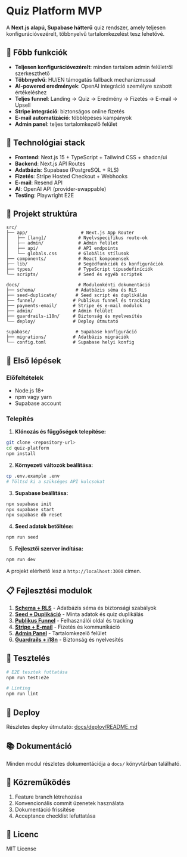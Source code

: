 # Quiz Platform MVP

A **Next.js alapú, Supabase hátterű** quiz rendszer, amely teljesen konfigurációvezérelt, többnyelvű tartalomkezelést tesz lehetővé.

## 🎯 Főbb funkciók

- **Teljesen konfigurációvezérelt**: minden tartalom admin felületről szerkeszthető
- **Többnyelvű**: HU/EN támogatás fallback mechanizmussal
- **AI-powered eredmények**: OpenAI integráció személyre szabott értékeléshez
- **Teljes funnel**: Landing → Quiz → Eredmény → Fizetés → E-mail → Upsell
- **Stripe integráció**: biztonságos online fizetés
- **E-mail automatizáció**: többlépéses kampányok
- **Admin panel**: teljes tartalomkezelő felület

## 🚀 Technológiai stack

- **Frontend**: Next.js 15 + TypeScript + Tailwind CSS + shadcn/ui
- **Backend**: Next.js API Routes
- **Adatbázis**: Supabase (PostgreSQL + RLS)
- **Fizetés**: Stripe Hosted Checkout + Webhooks
- **E-mail**: Resend API
- **AI**: OpenAI API (provider-swappable)
- **Testing**: Playwright E2E

## 📁 Projekt struktúra

```
src/
├── app/                    # Next.js App Router
│   ├── [lang]/            # Nyelvspecifikus route-ok
│   ├── admin/             # Admin felület
│   ├── api/               # API endpoints
│   └── globals.css        # Globális stílusok
├── components/            # React komponensek
├── lib/                   # Segédfunkciók és konfigurációk
├── types/                 # TypeScript típusdefiníciók
└── scripts/               # Seed és egyéb scriptek

docs/                      # Modulonkénti dokumentáció
├── schema/               # Adatbázis séma és RLS
├── seed-duplicate/       # Seed script és duplikálás
├── funnel/              # Publikus funnel és tracking
├── payments-email/      # Stripe és e-mail modulok
├── admin/               # Admin felület
├── guardrails-i18n/     # Biztonság és nyelvesítés
└── deploy/              # Deploy útmutató

supabase/                 # Supabase konfiguráció
├── migrations/          # Adatbázis migrációk
└── config.toml          # Supabase helyi konfig
```

## 🔧 Első lépések

### Előfeltételek
- Node.js 18+
- npm vagy yarn
- Supabase account

### Telepítés

1. **Klónozás és függőségek telepítése:**
```bash
git clone <repository-url>
cd quiz-platform
npm install
```

2. **Környezeti változók beállítása:**
```bash
cp .env.example .env
# Töltsd ki a szükséges API kulcsokat
```

3. **Supabase beállítása:**
```bash
npx supabase init
npx supabase start
npx supabase db reset
```

4. **Seed adatok betöltése:**
```bash
npm run seed
```

5. **Fejlesztői szerver indítása:**
```bash
npm run dev
```

A projekt elérhető lesz a `http://localhost:3000` címen.

## 📋 Fejlesztési modulok

1. **[Schema + RLS](docs/schema/README.md)** - Adatbázis séma és biztonsági szabályok
2. **[Seed + Duplikáció](docs/seed-duplicate/README.md)** - Minta adatok és quiz duplikálás
3. **[Publikus Funnel](docs/funnel/README.md)** - Felhasználói oldal és tracking
4. **[Stripe + E-mail](docs/payments-email/README.md)** - Fizetés és kommunikáció
5. **[Admin Panel](docs/admin/README.md)** - Tartalomkezelő felület
6. **[Guardrails + i18n](docs/guardrails-i18n/README.md)** - Biztonság és nyelvesítés

## 🧪 Tesztelés

```bash
# E2E tesztek futtatása
npm run test:e2e

# Linting
npm run lint
```

## 🚀 Deploy

Részletes deploy útmutató: [docs/deploy/README.md](docs/deploy/README.md)

## 📚 Dokumentáció

Minden modul részletes dokumentációja a `docs/` könyvtárban található.

## 🤝 Közreműködés

1. Feature branch létrehozása
2. Konvencionális commit üzenetek használata
3. Dokumentáció frissítése
4. Acceptance checklist lefuttatása

## 📄 Licenc

MIT License
